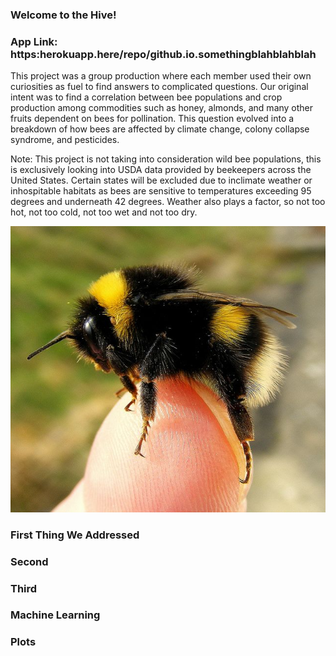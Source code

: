 ### Welcome to the Hive!

### App Link: https:herokuapp.here/repo/github.io.somethingblahblahblah

<p>This project was a group production where each member used their own curiosities as fuel to find answers to complicated questions. Our original intent was to find a correlation between bee populations and crop production among commodities such as honey, almonds, and many other fruits dependent on bees for pollination. This question evolved into a breakdown of how bees are affected by climate change, colony collapse syndrome, and pesticides.</p>

<p>Note: This project is not taking into consideration wild bee populations, this is exclusively looking into USDA data provided by beekeepers across the United States. Certain states will be excluded due to inclimate weather or inhospitable habitats as bees are sensitive to temperatures exceeding 95 degrees and underneath 42 degrees. Weather also plays a factor, so not too hot, not too cold, not too wet and not too dry.</p>

<p align="center">
  <img src="static/images/bumble_bee.jpg">
</p>

### First Thing We Addressed

### Second

### Third

### Machine Learning

### Plots
